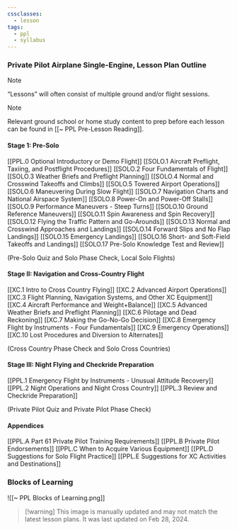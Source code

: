 ```yaml
---
cssclasses:
  - lesson
tags:
  - ppl
  - syllabus
---
```

### Private Pilot Airplane Single-Engine, Lesson Plan Outline
> [!note]
> “Lessons” will often consist of multiple ground and/or flight sessions.

> [!note]
> Relevant ground school or home study content to prep before each lesson can be found in [[~ PPL Pre-Lesson Reading]].

#### Stage 1: Pre-Solo
[[PPL.0 Optional Introductory or Demo Flight]]
[[SOLO.1 Aircraft Preflight, Taxiing, and Postflight Procedures]]
[[SOLO.2 Four Fundamentals of Flight]]
[[SOLO.3 Weather Briefs and Preflight Planning]]
[[SOLO.4 Normal and Crosswind Takeoffs and Climbs]]
[[SOLO.5 Towered Airport Operations]]
[[SOLO.6 Maneuvering During Slow Flight]]
[[SOLO.7 Navigation Charts and National Airspace System]]
[[SOLO.8 Power-On and Power-Off Stalls]]
[[SOLO.9 Performance Maneuvers - Steep Turns]]
[[SOLO.10 Ground Reference Maneuvers]]
[[SOLO.11 Spin Awareness and Spin Recovery]]
[[SOLO.12 Flying the Traffic Pattern and Go-Arounds]]
[[SOLO.13 Normal and Crosswind Approaches and Landings]]
[[SOLO.14 Forward Slips and No Flap Landings]]
[[SOLO.15 Emergency Landings]]
[[SOLO.16 Short- and Soft-Field Takeoffs and Landings]]
[[SOLO.17 Pre-Solo Knowledge Test and Review]]

(Pre-Solo Quiz and Solo Phase Check, Local Solo Flights)

#### Stage II: Navigation and Cross-Country Flight
[[XC.1 Intro to Cross Country Flying]]
[[XC.2 Advanced Airport Operations]]
[[XC.3 Flight Planning, Navigation Systems, and Other XC Equipment]]
[[XC.4 Aircraft Performance and Weight+Balance]]
[[XC.5 Advanced Weather Briefs and Preflight Planning]]
[[XC.6 Pilotage and Dead Reckoning]]
[[XC.7 Making the Go-No-Go Decision]]
[[XC.8 Emergency Flight by Instruments - Four Fundamentals]]
[[XC.9 Emergency Operations]]
[[XC.10 Lost Procedures and Diversion to Alternates]]

(Cross Country Phase Check and Solo Cross Countries)

#### Stage III: Night Flying and Checkride Preparation
[[PPL.1 Emergency Flight by Instruments - Unusual Attitude Recovery]]
[[PPL.2 Night Operations and Night Cross Country]]
[[PPL.3 Review and Checkride Preparation]]

(Private Pilot Quiz and Private Pilot Phase Check)

#### Appendices
[[PPL.A Part 61 Private Pilot Training Requirements]]
[[PPL.B Private Pilot Endorsements]]
[[PPL.C When to Acquire Various Equipment]]
[[PPL.D Suggestions for Solo Flight Practice]]
[[PPL.E Suggestions for XC Activities and Destinations]]

### Blocks of Learning
![[~ PPL Blocks of Learning.png]]
> [!warning] This image is manually updated and may not match the latest lesson plans. It was last updated on Feb 28, 2024.
